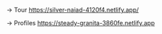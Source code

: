 -> Tour 
https://silver-naiad-4120f4.netlify.app/

-> Profiles
https://steady-granita-3860fe.netlify.app
